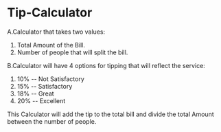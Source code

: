 # Tip-Calculator

A.Calculator that takes two values:
1. Total Amount of the Bill.
2. Number of people that will split the bill.

B.Calculator will have 4 options for tipping that will reflect the service:
1. 10% -- Not Satisfactory
2. 15% -- Satisfactory
3. 18% -- Great
4. 20% -- Excellent



This Calculator will add the tip to the total bill and divide the total Amount between the number of people.
